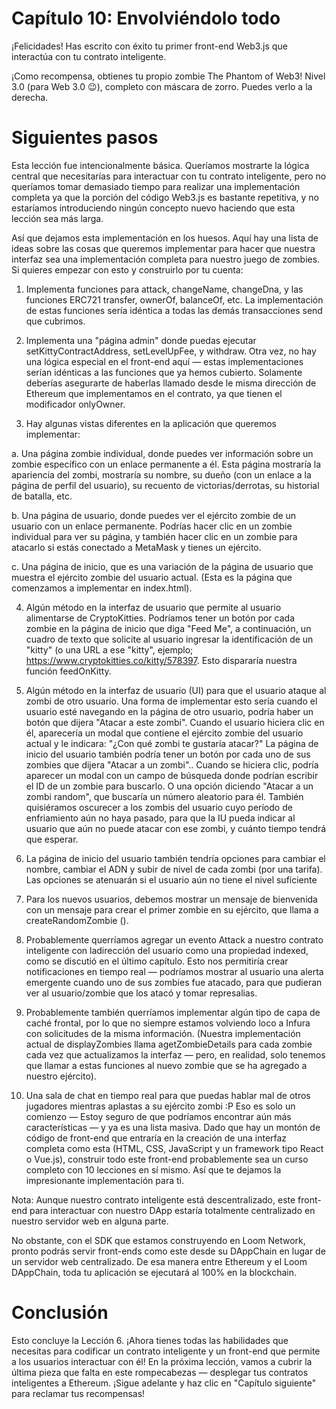 # Capítulo 10: Envolviéndolo todo
¡Felicidades! Has escrito con éxito tu primer front-end Web3.js que interactúa con tu contrato inteligente.

¡Como recompensa, obtienes tu propio zombie The Phantom of Web3! Nivel 3.0 (para Web 3.0 😉), completo con máscara de zorro. Puedes verlo a la derecha.


# Siguientes pasos
Esta lección fue intencionalmente básica. Queríamos mostrarte la lógica central que necesitarías para interactuar con tu contrato inteligente, pero no queríamos tomar demasiado tiempo para realizar una implementación completa ya que la porción del código Web3.js es bastante repetitiva, y no estaríamos introduciendo ningún concepto nuevo haciendo que esta lección sea más larga.

Así que dejamos esta implementación en los huesos. Aquí hay una lista de ideas sobre las cosas que queremos implementar para hacer que nuestra interfaz sea una implementación completa para nuestro juego de zombies. Si quieres empezar con esto y construirlo por tu cuenta:

1. Implementa funciones para attack, changeName, changeDna, y las funciones ERC721 transfer, ownerOf, balanceOf, etc. La implementación de estas funciones sería idéntica a todas las demás transacciones send que cubrimos.

2. Implementa una "página admin" donde puedas ejecutar setKittyContractAddress, setLevelUpFee, y withdraw. Otra vez, no hay una lógica especial en el front-end aquí — estas implementaciones serían idénticas a las funciones que ya hemos cubierto. Solamente deberías asegurarte de haberlas llamado desde le misma dirección de Ethereum que implementamos en el contrato, ya que tienen el modificador onlyOwner.

3. Hay algunas vistas diferentes en la aplicación que queremos implementar:

a. Una página zombie individual, donde puedes ver información sobre un zombie específico con un enlace permanente a él. Esta página mostraría la apariencia del zombi, mostraría su nombre, su dueño (con un enlace a la página de perfil del usuario), su recuento de victorias/derrotas, su historial de batalla, etc.

b. Una página de usuario, donde puedes ver el ejército zombie de un usuario con un enlace permanente. Podrías hacer clic en un zombie individual para ver su página, y también hacer clic en un zombie para atacarlo si estás conectado a MetaMask y tienes un ejército.

c. Una página de inicio, que es una variación de la página de usuario que muestra el ejército zombie del usuario actual. (Esta es la página que comenzamos a implementar en index.html).

4. Algún método en la interfaz de usuario que permite al usuario alimentarse de CryptoKitties. Podríamos tener un botón por cada zombie en la página de inicio que diga "Feed Me", a continuación, un cuadro de texto que solicite al usuario ingresar la identificación de un "kitty" (o una URL a ese "kitty", ejemplo; https://www.cryptokitties.co/kitty/578397. Esto dispararía nuestra función feedOnKitty.

5. Algún método en la interfaz de usuario (UI) para que el usuario ataque al zombi de otro usuario. Una forma de implementar esto sería cuando el usuario esté navegando en la página de otro usuario, podría haber un botón que dijera "Atacar a este zombi". Cuando el usuario hiciera clic en él, aparecería un modal que contiene el ejército zombie del usuario actual y le indicara: "¿Con qué zombi te gustaría atacar?" La página de inicio del usuario también podría tener un botón por cada uno de sus zombies que dijera "Atacar a un zombi".. Cuando se hiciera clic, podría aparecer un modal con un campo de búsqueda donde podrían escribir el ID de un zombie para buscarlo. O una opción diciendo "Atacar a un zombi random", que buscaría un número aleatorio para él. También quisiéramos oscurecer a los zombis del usuario cuyo período de enfriamiento aún no haya pasado, para que la IU pueda indicar al usuario que aún no puede atacar con ese zombi, y cuánto tiempo tendrá que esperar.

6. La página de inicio del usuario también tendría opciones para cambiar el nombre, cambiar el ADN y subir de nivel de cada zombi (por una tarifa). Las opciones se atenuarán si el usuario aún no tiene el nivel suficiente

7. Para los nuevos usuarios, debemos mostrar un mensaje de bienvenida con un mensaje para crear el primer zombie en su ejército, que llama a createRandomZombie ().

8. Probablemente querríamos agregar un evento Attack a nuestro contrato inteligente con ladirección del usuario como una propiedad indexed, como se discutió en el último capítulo. Esto nos permitiría crear notificaciones en tiempo real — podríamos mostrar al usuario una alerta emergente cuando uno de sus zombies fue atacado, para que pudieran ver al usuario/zombie que los atacó y tomar represalias.

9. Probablemente también querríamos implementar algún tipo de capa de caché frontal, por lo que no siempre estamos volviendo loco a Infura con solicitudes de la misma información. (Nuestra implementación actual de displayZombies llama agetZombieDetails para cada zombie cada vez que actualizamos la interfaz — pero, en realidad, solo tenemos que llamar a estas funciones al nuevo zombie que se ha agregado a nuestro ejército).
10. Una sala de chat en tiempo real para que puedas hablar mal de otros jugadores mientras aplastas a su ejército zombi :P Eso es solo un comienzo — Estoy seguro de que podríamos encontrar aún más características — y ya es una lista masiva. Dado que hay un montón de código de front-end que entraría en la creación de una interfaz completa como esta (HTML, CSS, JavaScript y un framework tipo React o Vue.js), construir todo este front-end probablemente sea un curso completo con 10 lecciones en sí mismo. Así que te dejamos la impresionante implementación para ti.

Nota: Aunque nuestro contrato inteligente está descentralizado, este front-end para interactuar con nuestro DApp estaría totalmente centralizado en nuestro servidor web en alguna parte.

No obstante, con el SDK que estamos construyendo en Loom Network, pronto podrás servir front-ends como este desde su DAppChain en lugar de un servidor web centralizado. De esa manera entre Ethereum y el Loom DAppChain, toda tu aplicación se ejecutará al 100% en la blockchain.

# Conclusión
Esto concluye la Lección 6. ¡Ahora tienes todas las habilidades que necesitas para codificar un contrato inteligente y un front-end que permite a los usuarios interactuar con él! En la próxima lección, vamos a cubrir la última pieza que falta en este rompecabezas — desplegar tus contratos inteligentes a Ethereum. ¡Sigue adelante y haz clic en "Capítulo siguiente" para reclamar tus recompensas!